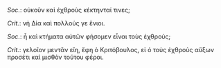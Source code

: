 

*Soc.*: οὐκοῦν καὶ ἐχθροὺς κέκτηνταί τινες;



*Crit.*: νὴ Δία καὶ πολλούς γε ἔνιοι.



*Soc.*: ἦ καὶ κτήματα αὐτῶν φήσομεν εἶναι τοὺς ἐχθρούς;



*Crit.*: γελοῖον μεντἂν εἴη, ἔφη ὁ Κριτόβουλος, εἰ ὁ τοὺς ἐχθροὺς αὔξων προσέτι καὶ μισθὸν τούτου φέροι.
